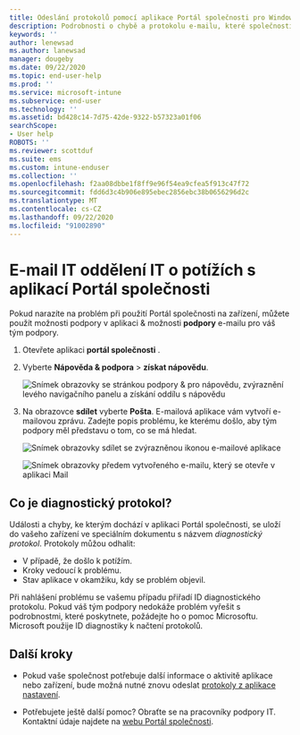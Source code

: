 ```yaml
---
title: Odeslání protokolů pomocí aplikace Portál společnosti pro Windows – Microsoft Intune
description: Podrobnosti o chybě a protokolu e-mailu, které společnosti pomůžou podporovat řešení problémů s aplikacemi
keywords: ''
author: lenewsad
ms.author: lanewsad
manager: dougeby
ms.date: 09/22/2020
ms.topic: end-user-help
ms.prod: ''
ms.service: microsoft-intune
ms.subservice: end-user
ms.technology: ''
ms.assetid: bd428c14-7d75-42de-9322-b57323a01f06
searchScope:
- User help
ROBOTS: ''
ms.reviewer: scottduf
ms.suite: ems
ms.custom: intune-enduser
ms.collection: ''
ms.openlocfilehash: f2aa08dbbe1f8ff9e96f54ea9cfea5f913c47f72
ms.sourcegitcommit: fdd6d3c4b906e895ebec2856ebc38b0656296d2c
ms.translationtype: MT
ms.contentlocale: cs-CZ
ms.lasthandoff: 09/22/2020
ms.locfileid: "91002890"
---
```

# <a name="email-it-support-about-company-portal-app-problem"></a>E-mail IT oddělení IT o potížích s aplikací Portál společnosti  

Pokud narazíte na problém při použití Portál společnosti na zařízení, můžete použít možnosti podpory v aplikaci & možnosti **podpory** e-mailu pro váš tým podpory.   


1. Otevřete aplikaci **portál společnosti** .
2. Vyberte **Nápověda & podpora**  >  **získat nápovědu**. 

   ![Snímek obrazovky se stránkou podpory & pro nápovědu, zvýraznění levého navigačního panelu a získání oddílu s nápovědu](./media/1812_UCP_Help_Support_Get_Help_Logs.png)    



3. Na obrazovce **sdílet** vyberte **Pošta**. E-mailová aplikace vám vytvoří e-mailovou zprávu. Zadejte popis problému, ke kterému došlo, aby tým podpory měl představu o tom, co se má hledat. 

   ![Snímek obrazovky sdílet se zvýrazněnou ikonou e-mailové aplikace](./media/1811_Mail_Logs_Windows_CPapp.png)  


   ![Snímek obrazovky předem vytvořeného e-mailu, který se otevře v aplikaci Mail](./media/1811_Get_Help_Email_Windows_CPapp.png)  

## <a name="what-is-a-diagnostic-log"></a>Co je diagnostický protokol?

Události a chyby, ke kterým dochází v aplikaci Portál společnosti, se uloží do vašeho zařízení ve speciálním dokumentu s názvem _diagnostický protokol_. Protokoly můžou odhalit:  
* V případě, že došlo k potížím.  
* Kroky vedoucí k problému.  
* Stav aplikace v okamžiku, kdy se problém objevil.   

Při nahlášení problému se vašemu případu přiřadí ID diagnostického protokolu. Pokud váš tým podpory nedokáže problém vyřešit s podrobnostmi, které poskytnete, požádejte ho o pomoc Microsoftu. Microsoft použije ID diagnostiky k načtení protokolů.   


## <a name="next-steps"></a>Další kroky  

* Pokud vaše společnost potřebuje další informace o aktivitě aplikace nebo zařízení, bude možná nutné znovu odeslat [protokoly z aplikace nastavení](send-logs-to-your-it-admin-settings-windows.md). 

* Potřebujete ještě další pomoc? Obraťte se na pracovníky podpory IT. Kontaktní údaje najdete na [webu Portál společnosti](https://go.microsoft.com/fwlink/?linkid=2010980).   
